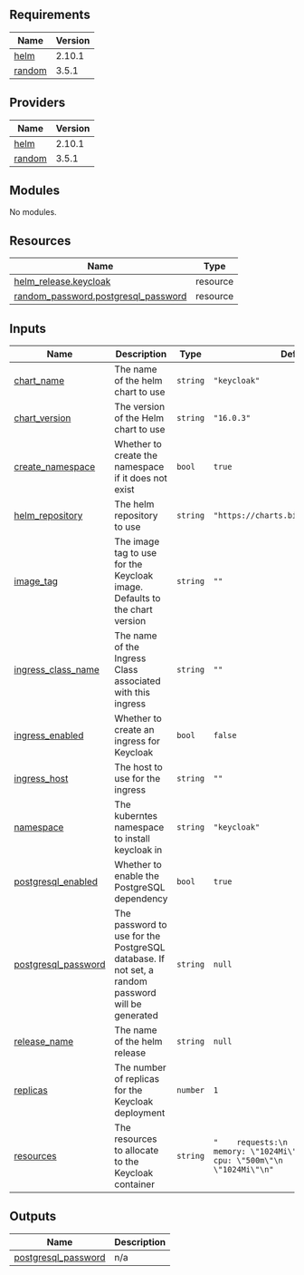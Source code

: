 <!-- BEGIN_TF_DOCS -->
## Requirements

| Name | Version |
|------|---------|
| <a name="requirement_helm"></a> [helm](#requirement\_helm) | 2.10.1 |
| <a name="requirement_random"></a> [random](#requirement\_random) | 3.5.1 |

## Providers

| Name | Version |
|------|---------|
| <a name="provider_helm"></a> [helm](#provider\_helm) | 2.10.1 |
| <a name="provider_random"></a> [random](#provider\_random) | 3.5.1 |

## Modules

No modules.

## Resources

| Name | Type |
|------|------|
| [helm_release.keycloak](https://registry.terraform.io/providers/hashicorp/helm/2.10.1/docs/resources/release) | resource |
| [random_password.postgresql_password](https://registry.terraform.io/providers/hashicorp/random/3.5.1/docs/resources/password) | resource |

## Inputs

| Name | Description | Type | Default | Required |
|------|-------------|------|---------|:--------:|
| <a name="input_chart_name"></a> [chart\_name](#input\_chart\_name) | The name of the helm chart to use | `string` | `"keycloak"` | no |
| <a name="input_chart_version"></a> [chart\_version](#input\_chart\_version) | The version of the Helm chart to use | `string` | `"16.0.3"` | no |
| <a name="input_create_namespace"></a> [create\_namespace](#input\_create\_namespace) | Whether to create the namespace if it does not exist | `bool` | `true` | no |
| <a name="input_helm_repository"></a> [helm\_repository](#input\_helm\_repository) | The helm repository to use | `string` | `"https://charts.bitnami.com/bitnami"` | no |
| <a name="input_image_tag"></a> [image\_tag](#input\_image\_tag) | The image tag to use for the Keycloak image. Defaults to the chart version | `string` | `""` | no |
| <a name="input_ingress_class_name"></a> [ingress\_class\_name](#input\_ingress\_class\_name) | The name of the Ingress Class associated with this ingress | `string` | `""` | no |
| <a name="input_ingress_enabled"></a> [ingress\_enabled](#input\_ingress\_enabled) | Whether to create an ingress for Keycloak | `bool` | `false` | no |
| <a name="input_ingress_host"></a> [ingress\_host](#input\_ingress\_host) | The host to use for the ingress | `string` | `""` | no |
| <a name="input_namespace"></a> [namespace](#input\_namespace) | The kuberntes namespace to install keycloak in | `string` | `"keycloak"` | no |
| <a name="input_postgresql_enabled"></a> [postgresql\_enabled](#input\_postgresql\_enabled) | Whether to enable the PostgreSQL dependency | `bool` | `true` | no |
| <a name="input_postgresql_password"></a> [postgresql\_password](#input\_postgresql\_password) | The password to use for the PostgreSQL database. If not set, a random password will be generated | `string` | `null` | no |
| <a name="input_release_name"></a> [release\_name](#input\_release\_name) | The name of the helm release | `string` | `null` | no |
| <a name="input_replicas"></a> [replicas](#input\_replicas) | The number of replicas for the Keycloak deployment | `number` | `1` | no |
| <a name="input_resources"></a> [resources](#input\_resources) | The resources to allocate to the Keycloak container | `string` | `"    requests:\n     cpu: \"500m\"\n     memory: \"1024Mi\"\n   limits:\n     cpu: \"500m\"\n     memory: \"1024Mi\"\n"` | no |

## Outputs

| Name | Description |
|------|-------------|
| <a name="output_postgresql_password"></a> [postgresql\_password](#output\_postgresql\_password) | n/a |
<!-- END_TF_DOCS -->